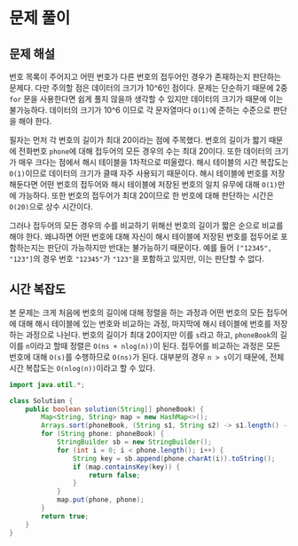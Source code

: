 # 문제 풀이

## 문제 해설

번호 목록이 주어지고 어떤 번호가 다른 번호의 접두어인 경우가 존재하는지 판단하는 문제다. 다만 주의할 점은 데이터의 크기가 10^6인 점이다. 문제는 단순하기 때문에 2중 `for` 문을 사용한다면 쉽게 풀지 않을까 생각할 수 있지만 데이터의 크기가 때문에 이는 불가능하다. 데이터의 크기가 10^6 이므로 각 문자열마다 `O(1)`에 준하는 수준으로 판단을 해야 한다. 

필자는 먼저 각 번호의 길이가 최대 20이라는 점에 주목했다. 번호의 길이가 짧기 때문에 전화번호 `phone`에 대해 접두어의 모든 경우의 수는 최대 20이다. 또한 데이터의 크기가 매우 크다는 점에서 해시 테이블을 1차적으로 떠올렸다. 해시 테이블의 시간 복잡도는 `O(1)`이므로 데이터의 크기가 클때 자주 사용되기 때문이다. 해시 테이블에 번호를 저장해둔다면 어떤 번호의 접두어와 해시 테이블에 저장된 번호의 일치 유무에 대해 `O(1)`만에 가능하다. 또한 번호의 접두어가 최대 20이므로 한 번호에 대해 판단하는 시간은 `O(20)`으로 상수 시간이다.

그러나 접두어의 모든 경우의 수를 비교하기 위해선 번호의 길이가 짧은 순으로 비교를 해야 한다. 왜냐하면 어떤 번호에 대해 자신이 해시 테이블에 저장된 번호를 접두어로 포함하는지는 판단이 가능하지만 반대는 불가능하기 때문이다. 예를 들어 `["12345", "123"]`의 경우 번호 `"12345"`가 `"123"`을 포함하고 있지만, 이는 판단할 수 없다.

## 시간 복잡도

본 문제는 크게 처음에 번호의 길이에 대해 정렬을 하는 과정과 어떤 번호의 모든 접두어에 대해 해시 테이블에 있는 번호와 비교하는 과정, 마지막에 해시 테이블에 번호를 저장하는 과정으로 나뉜다. 번호의 길이가 최대 20이지만 이를 `s`라고 하고, `phoneBook`의 길이를 `n`이라고 할때 정렬은 `O(ns + nlog(n))`이 된다. 접두어를 비교하는 과정은 모든 번호에 대해 `O(s)`를 수행하므로 `O(ns)`가 된다. 대부분의 경우 `n > s`이기 때문에, 전체 시간 복잡도는 `O(nlog(n))`이라고 할 수 있다.

```java
import java.util.*;

class Solution {
    public boolean solution(String[] phoneBook) {
        Map<String, String> map = new HashMap<>();
        Arrays.sort(phoneBook, (String s1, String s2) -> s1.length() - s2.length());
        for (String phone: phoneBook) {
            StringBuilder sb = new StringBuilder();
            for (int i = 0; i < phone.length(); i++) {
                String key = sb.append(phone.charAt(i)).toString();
                if (map.containsKey(key)) {
                    return false;
                }
            }
            map.put(phone, phone);
        }
        return true;
    }
}
```